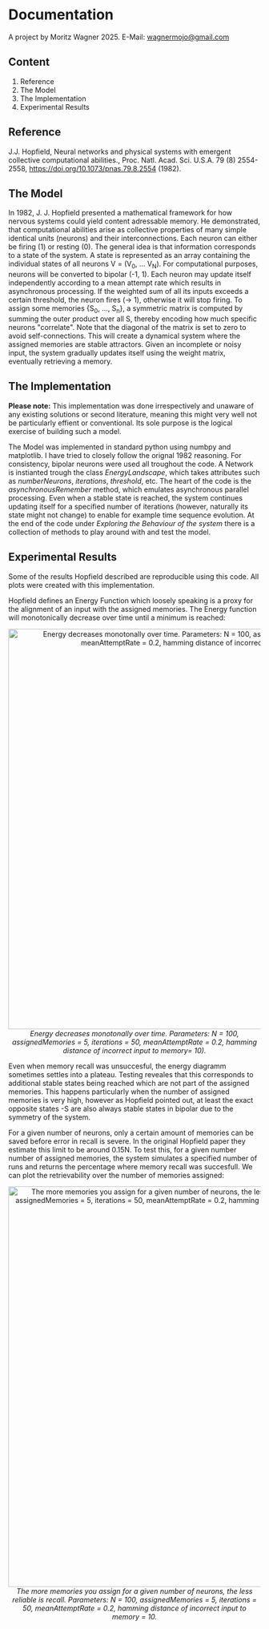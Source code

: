 # **Documentation**

A project by Moritz Wagner 2025. E-Mail: wagnermojo@gmail.com

## **Content**
1. Reference
2. The Model
3. The Implementation
4. Experimental Results

## **Reference**
J.J. Hopfield, Neural networks and physical systems with emergent collective computational abilities., Proc. Natl. Acad. Sci. U.S.A. 79 (8) 2554-2558, https://doi.org/10.1073/pnas.79.8.2554 (1982).
   
## **The Model**
In 1982, J. J. Hopfield presented a mathematical framework for how nervous systems could yield content adressable memory. He demonstrated, that computational abilities arise as collective properties of many simple identical units (neurons) and their interconnections. Each neuron can either be firing (1) or resting (0). The general idea is that information corresponds to a state of the system. A state is represented as an array containing the individual states of all neurons V = (V<sub>0</sub>, ... V<sub>N</sub>). For computational purposes, neurons will be converted to bipolar (-1, 1). Each neuron may update itself independently according to a mean attempt rate which results in asynchronous processing. If the weighted sum of all its inputs exceeds a certain threshold, the neuron fires (-> 1), otherwise it will stop firing. To assign some memories {S<sub>0</sub>, ..., S<sub>n</sub>}, a symmetric matrix is computed by summing the outer product over all S, thereby encoding how much specific neurons "correlate". Note that the diagonal of the matrix is set to zero to avoid self-connections. This will create a dynamical system where the assigned memories are stable attractors. Given an incomplete or noisy input, the system gradually updates itself using the weight matrix, eventually retrieving a memory.

## **The Implementation**
**Please note:** 
This implementation was done irrespectively and unaware of any existing solutions or second literature, meaning this might very well not be particularly effient or conventional. Its sole purpose is the logical exercise of building such a model.

The Model was implemented in standard python using numbpy and matplotlib. I have tried to closely follow the orignal 1982 reasoning.
For consistency, bipolar neurons were used all troughout the code. A Network is instianted trough the class *EnergyLandscape*, which takes attributes such as *numberNeurons*, *iterations*, *threshold*, etc. The heart of the code is the *asynchronousRemember* method, which emulates asynchronous parallel processing. Even when a stable state is reached, the system continues updating itself for a specified number of iterations (however, naturally its state might not change) to enable for example time sequence evolution. At the end of the code under *Exploring the Behaviour of the system* there is a collection of methods to play around with and test the model.

## **Experimental Results**
Some of the results Hopfield described are reproducible using this code. All plots were created with this implementation.

Hopfield defines an Energy Function which loosely speaking is a proxy for the alignment of an input with the assigned memories. The Energy function will monotonically decrease over time until a minimum is reached:
<p align="center">
  <img src="https://github.com/user-attachments/assets/8fc10315-fe9d-4718-a4ea-d64ffd2d1734" alt = "Energy decreases monotonally over time. Parameters: N = 100, assignedMemories = 5, iterations = 50, meanAttemptRate = 0.2, hamming distance of incorrect input to memory = 10" width="800">
  <br>
  <em>Energy decreases monotonally over time. Parameters: N = 100, assignedMemories = 5, iterations = 50, meanAttemptRate = 0.2, hamming distance of incorrect input to memory= 10).</em>
</p>
Even when memory recall was unsuccesful, the energy diagramm sometimes settles into a plateau. Testing reveales that this corresponds to additional stable states being reached which are not part of the assigned memories. This happens particularly when the number of assigned memories is very high, however as Hopfield pointed out, at least the exact opposite states -S are also always stable states in bipolar due to the symmetry of the system.

For a given number of neurons, only a certain amount of memories can be saved before error in recall is severe. In the original Hopfield paper they estimate this limit to be around 0.15N. To test this, for a given number number of assigned memories, the system simulates a specified number of runs and returns the percentage where memory recall was succesfull. We can plot the retrievability over the number of memories assigned:
<p align="center">
  <img src= "https://github.com/user-attachments/assets/ddfc67de-a7f6-4ab5-95b8-7ec1572611fc" alt = "The more memories you assign for a given number of neurons, the less reliable is recall. Parameters: N = 100, assignedMemories = 5, iterations = 50, meanAttemptRate = 0.2, hamming distance of incorrect input to memory = 10" width="800">
  <br>
  <em>The more memories you assign for a given number of neurons, the less reliable is recall. Parameters: N = 100, assignedMemories = 5, iterations = 50, meanAttemptRate = 0.2, hamming distance of incorrect input to memory = 10.</em>
</p>
